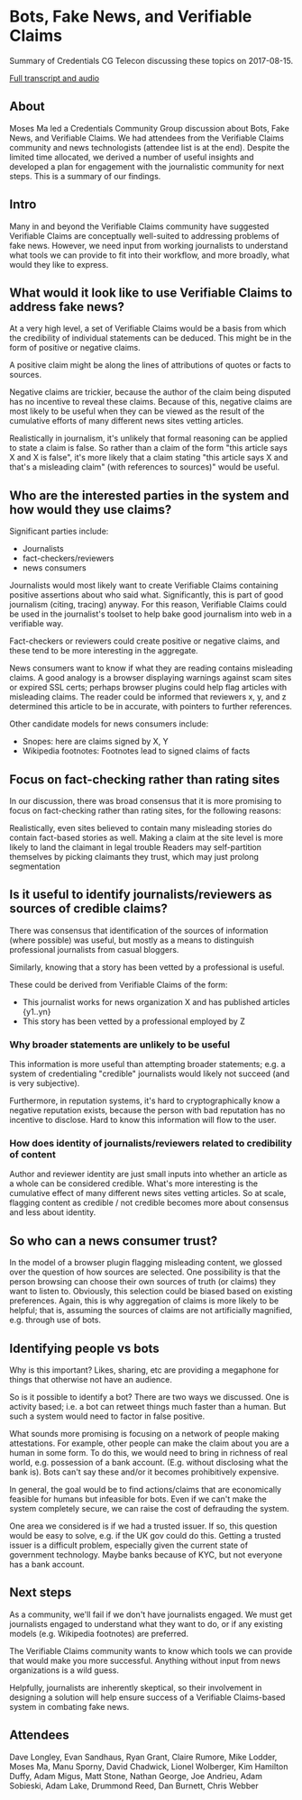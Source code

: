 # Bots, Fake News, and Verifiable Claims

Summary of Credentials CG Telecon discussing these topics on 2017-08-15.

[Full transcript and audio](https://w3c-ccg.github.io/meetings/2017-08-15/#topic-2)

## About

Moses Ma led a Credentials Community Group discussion about Bots, Fake News, and Verifiable Claims. We had attendees from the Verifiable Claims community and news technologists (attendee list is at the end). Despite the limited time allocated, we derived a number of useful insights and developed a plan for engagement with the journalistic community for next steps. This is a summary of our findings.

## Intro

Many in and beyond the Verifiable Claims community have suggested Verifiable Claims are conceptually well-suited to addressing problems of fake news. However, we need input from working journalists to understand what tools we can provide to fit into their workflow, and more broadly, what would they like to express.

## What would it look like to use Verifiable Claims to address fake news? 

At a very high level, a set of Verifiable Claims would be a basis from which the credibility of individual statements can be deduced. This might be in the form of positive or negative claims.

A positive claim might be along the lines of attributions of quotes or facts to sources. 

Negative claims are trickier, because the author of the claim being disputed has no incentive to reveal these claims. Because of this, negative claims are most likely to be useful when they can be viewed as the result of the cumulative efforts of many different news sites vetting articles.

Realistically in journalism, it's unlikely that formal reasoning can be applied to state a claim is false. So rather than a claim of the form "this article says X and X is false", it's more likely that a claim stating "this article says X and that's a misleading claim" (with references to sources)" would be useful.

## Who are the interested parties in the system and how would they use claims?

Significant parties include:

- Journalists
- fact-checkers/reviewers
- news consumers

Journalists would most likely want to create Verifiable Claims containing positive assertions about who said what. Significantly, this is part of good journalism (citing, tracing) anyway. For this reason, Verifiable Claims could be used in the journalist's toolset to help bake good journalism into web in a verifiable way. 

Fact-checkers or reviewers could create positive or negative claims, and these tend to be more interesting in the aggregate.

News consumers want to know if what they are reading contains misleading claims. A good analogy is a browser displaying warnings against scam sites or expired SSL certs; perhaps browser plugins could help flag articles with misleading claims. The reader could be informed that reviewers x, y, and z determined this article to be in accurate, with pointers to further references.

Other candidate models for news consumers include:
- Snopes: here are claims signed by X, Y
- Wikipedia footnotes: Footnotes lead to signed claims of facts

## Focus on fact-checking rather than rating sites

In our discussion, there was broad consensus that it is more promising to focus on fact-checking rather than rating sites, for the following reasons:

Realistically, even sites believed to contain many misleading stories do contain fact-based stories as well. 
Making a claim at the site level is more likely to land the claimant in legal trouble
Readers may self-partition themselves by picking claimants they trust, which may just prolong segmentation

## Is it useful to identify journalists/reviewers as sources of credible claims?

There was consensus that identification of the sources of information (where possible) was useful, but mostly as a means to distinguish professional journalists from casual bloggers.

Similarly, knowing that a story has been vetted by a professional is useful.

These could be derived from Verifiable Claims of the form:
- This journalist works for news organization X and has published articles {y1..yn}
- This story has been vetted by a professional employed by Z

### Why broader statements are unlikely to be useful

This information is more useful than attempting broader statements; e.g. a system of credentialing "credible" journalists would likely not succeed (and is very subjective).

Furthermore, in reputation systems, it's hard to cryptographically know a negative reputation exists, because the person with bad reputation has no incentive to disclose. Hard to know this information will flow to the user.

### How does identity of journalists/reviewers related to credibility of content

Author and reviewer identity are just small inputs into whether an article as a whole can be considered credible. What's more interesting is the cumulative effect of many different news sites vetting articles. So at scale, flagging content as credible / not credible becomes more about consensus and less about identity.

## So who can a news consumer trust?

In the model of a browser plugin flagging misleading content, we glossed over the question of how sources are selected. One possibility is that the person browsing can choose their own sources of truth (or claims) they want to listen to. Obviously, this selection could be biased based on existing preferences. Again, this is why aggregation of claims is more likely to be helpful; that is, assuming the sources of claims are not artificially magnified, e.g. through use of bots.

## Identifying people vs bots

Why is this important? Likes, sharing, etc are providing a megaphone for things that otherwise not have an audience. 

So is it possible to identify a bot? There are two ways we discussed. One is activity based; i.e. a bot can retweet things much faster than a human. But such a system would need to factor in false positive.

What sounds more promising is focusing on a network of people making attestations. For example, other people can make the claim about you are a human in some form. To do this, we would need to bring in richness of real world, e.g. possession of a bank account. (E.g. without disclosing what the bank is). Bots can't say these and/or it becomes prohibitively expensive.

In general, the goal would be to find actions/claims that are economically feasible for humans but infeasible for bots. Even if we can't make the system completely secure, we can raise the cost of defrauding the system. 

One area we considered is if we had a trusted issuer. If so, this question would be easy to solve, e.g. if the UK gov could do this. Getting a trusted issuer is a difficult problem, especially given the current state of government technology. Maybe banks because of KYC, but not everyone has a bank account. 

## Next steps	

As a community, we'll fail if we don't have journalists engaged. We must get journalists engaged to understand what they want to do, or if any existing models (e.g. Wikipedia footnotes) are preferred.

The Verifiable Claims community wants to know which tools we can provide that would make you more successful. Anything without input from news organizations is a wild guess.

Helpfully, journalists are inherently skeptical, so their involvement in designing a solution will help ensure success of a Verifiable Claims-based system in combating fake news.

## Attendees
Dave Longley, Evan Sandhaus, Ryan Grant, Claire Rumore, Mike Lodder, Moses Ma, Manu Sporny, David Chadwick, Lionel Wolberger, Kim Hamilton Duffy, Adam Migus, Matt Stone, Nathan George, Joe Andrieu, Adam Sobieski, Adam Lake, Drummond Reed, Dan Burnett, Chris Webber
